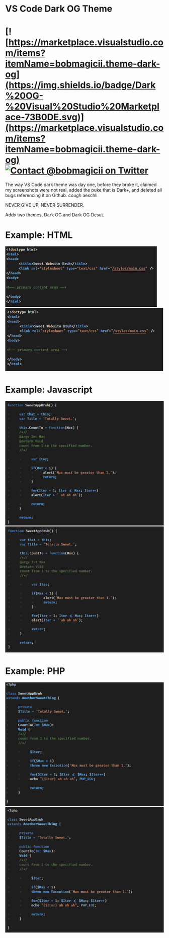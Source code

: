 # VS Code Dark OG Theme

# [![https://marketplace.visualstudio.com/items?itemName=bobmagicii.theme-dark-og](https://img.shields.io/badge/Dark%20OG-%20Visual%20Studio%20Marketplace-73B0DE.svg)](https://marketplace.visualstudio.com/items?itemName=bobmagicii.theme-dark-og) [![Contact @bobmagicii on Twitter](https://img.shields.io/twitter/url/http/bobmagicii.svg?style=social&label=@bobmagicii)](https://twitter.com/bobmagicii)

The way VS Code dark theme was day one, before they broke it, claimed my screenshots were not real, added the puke that is Dark+, and deleted all bugs referencing it on Github. *cough* aeschli

NEVER GIVE UP, NEVER SURRENDER.

Adds two themes, Dark OG and Dark OG Desat.

# Example: HTML

![HTML](https://raw.githubusercontent.com/bobmagicii/vscode-theme-dark-og/master/images/ex-html.png)
![HTML](https://raw.githubusercontent.com/bobmagicii/vscode-theme-dark-og/master/images/ex-html-desat.png)

# Example: Javascript

![Javascript](https://raw.githubusercontent.com/bobmagicii/vscode-theme-dark-og/master/images/ex-javascript.png)
![Javascript](https://raw.githubusercontent.com/bobmagicii/vscode-theme-dark-og/master/images/ex-javascript-desat.png)

# Example: PHP

![Javascript](https://raw.githubusercontent.com/bobmagicii/vscode-theme-dark-og/master/images/ex-php.png)
![Javascript](https://raw.githubusercontent.com/bobmagicii/vscode-theme-dark-og/master/images/ex-php-desat.png)

